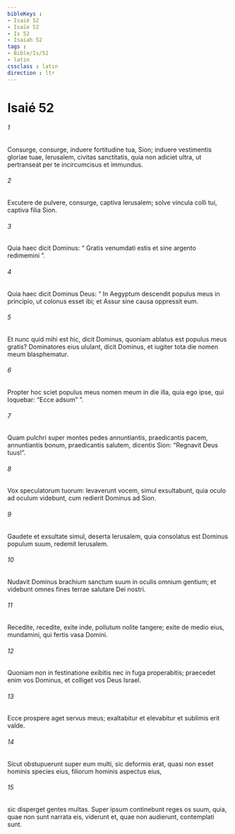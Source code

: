 ```yaml
---
bibleKeys : 
- Isaié 52
- Isaïe 52
- Is 52
- Isaiah 52
tags : 
- Bible/Is/52
- latin
cssclass : latin
direction : ltr
---
```


# Isaié 52

###### 1
Consurge, consurge, induere fortitudine tua, Sion; induere vestimentis gloriae tuae, Ierusalem, civitas sanctitatis, quia non adiciet ultra, ut pertranseat per te incircumcisus et immundus.
###### 2
Excutere de pulvere, consurge, captiva Ierusalem; solve vincula colli tui, captiva filia Sion.
###### 3
Quia haec dicit Dominus: “ Gratis venumdati estis et sine argento redimemini ”. 
###### 4
Quia haec dicit Dominus Deus: “ In Aegyptum descendit populus meus in principio, ut colonus esset ibi; et Assur sine causa oppressit eum. 
###### 5
Et nunc quid mihi est hic, dicit Dominus, quoniam ablatus est populus meus gratis? Dominatores eius ululant, dicit Dominus, et iugiter tota die nomen meum blasphematur. 
###### 6
Propter hoc sciet populus meus nomen meum in die illa, quia ego ipse, qui loquebar: “Ecce adsum” ”.
###### 7
Quam pulchri super montes pedes annuntiantis, praedicantis pacem, annuntiantis bonum, praedicantis salutem, dicentis Sion: “Regnavit Deus tuus!”.
###### 8
Vox speculatorum tuorum: levaverunt vocem, simul exsultabunt, quia oculo ad oculum videbunt, cum redierit Dominus ad Sion.
###### 9
Gaudete et exsultate simul, deserta Ierusalem, quia consolatus est Dominus populum suum, redemit Ierusalem.
###### 10
Nudavit Dominus brachium sanctum suum in oculis omnium gentium; et videbunt omnes fines terrae salutare Dei nostri.
###### 11
Recedite, recedite, exite inde, pollutum nolite tangere; exite de medio eius, mundamini, qui fertis vasa Domini.
###### 12
Quoniam non in festinatione exibitis nec in fuga properabitis; praecedet enim vos Dominus, et colliget vos Deus Israel.
###### 13
Ecce prospere aget servus meus; exaltabitur et elevabitur et sublimis erit valde.
###### 14
Sicut obstupuerunt super eum multi, sic deformis erat, quasi non esset hominis species eius, filiorum hominis aspectus eius,
###### 15
sic disperget gentes multas. Super ipsum continebunt reges os suum, quia, quae non sunt narrata eis, viderunt et, quae non audierunt, contemplati sunt.
